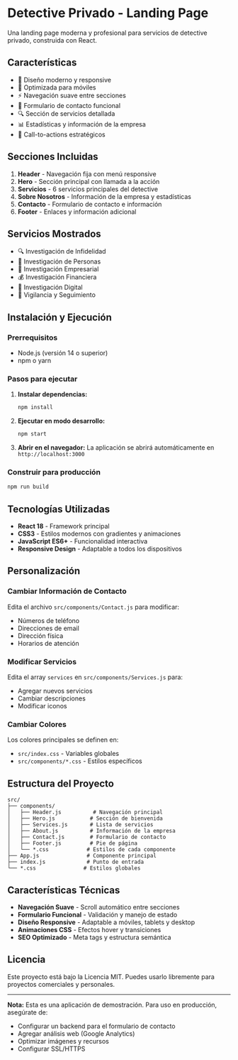 # Detective Privado - Landing Page

Una landing page moderna y profesional para servicios de detective privado, construida con React.

## Características

- 🎨 Diseño moderno y responsive
- 📱 Optimizada para móviles
- ⚡ Navegación suave entre secciones
- 📝 Formulario de contacto funcional
- 🔍 Sección de servicios detallada
- 📊 Estadísticas y información de la empresa
- 🎯 Call-to-actions estratégicos

## Secciones Incluidas

1. **Header** - Navegación fija con menú responsive
2. **Hero** - Sección principal con llamada a la acción
3. **Servicios** - 6 servicios principales del detective
4. **Sobre Nosotros** - Información de la empresa y estadísticas
5. **Contacto** - Formulario de contacto e información
6. **Footer** - Enlaces y información adicional

## Servicios Mostrados

- 🔍 Investigación de Infidelidad
- 👥 Investigación de Personas
- 🏢 Investigación Empresarial
- 💰 Investigación Financiera
- 📱 Investigación Digital
- 🚗 Vigilancia y Seguimiento

## Instalación y Ejecución

### Prerrequisitos

- Node.js (versión 14 o superior)
- npm o yarn

### Pasos para ejecutar

1. **Instalar dependencias:**
   ```bash
   npm install
   ```

2. **Ejecutar en modo desarrollo:**
   ```bash
   npm start
   ```

3. **Abrir en el navegador:**
   La aplicación se abrirá automáticamente en `http://localhost:3000`

### Construir para producción

```bash
npm run build
```

## Tecnologías Utilizadas

- **React 18** - Framework principal
- **CSS3** - Estilos modernos con gradientes y animaciones
- **JavaScript ES6+** - Funcionalidad interactiva
- **Responsive Design** - Adaptable a todos los dispositivos

## Personalización

### Cambiar Información de Contacto

Edita el archivo `src/components/Contact.js` para modificar:
- Números de teléfono
- Direcciones de email
- Dirección física
- Horarios de atención

### Modificar Servicios

Edita el array `services` en `src/components/Services.js` para:
- Agregar nuevos servicios
- Cambiar descripciones
- Modificar iconos

### Cambiar Colores

Los colores principales se definen en:
- `src/index.css` - Variables globales
- `src/components/*.css` - Estilos específicos

## Estructura del Proyecto

```
src/
├── components/
│   ├── Header.js          # Navegación principal
│   ├── Hero.js           # Sección de bienvenida
│   ├── Services.js       # Lista de servicios
│   ├── About.js          # Información de la empresa
│   ├── Contact.js        # Formulario de contacto
│   ├── Footer.js         # Pie de página
│   └── *.css            # Estilos de cada componente
├── App.js               # Componente principal
├── index.js             # Punto de entrada
└── *.css               # Estilos globales
```

## Características Técnicas

- **Navegación Suave** - Scroll automático entre secciones
- **Formulario Funcional** - Validación y manejo de estado
- **Diseño Responsive** - Adaptable a móviles, tablets y desktop
- **Animaciones CSS** - Efectos hover y transiciones
- **SEO Optimizado** - Meta tags y estructura semántica

## Licencia

Este proyecto está bajo la Licencia MIT. Puedes usarlo libremente para proyectos comerciales y personales.

---

**Nota:** Esta es una aplicación de demostración. Para uso en producción, asegúrate de:
- Configurar un backend para el formulario de contacto
- Agregar análisis web (Google Analytics)
- Optimizar imágenes y recursos
- Configurar SSL/HTTPS 